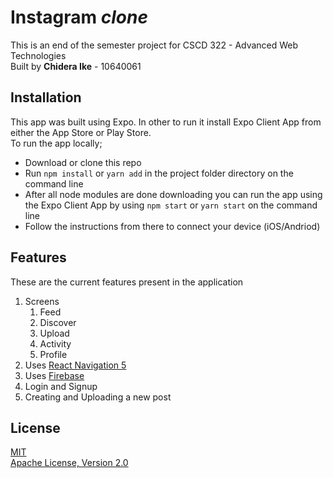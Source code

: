 # Instagram *clone*

This is an end of the semester project for CSCD 322 - Advanced Web Technologies\
Built by **Chidera Ike** - 10640061


## Installation
This app was built using Expo. In other to run it install Expo Client App from either the App Store or Play Store.\
To run the app locally;
* Download or clone this repo
* Run `npm install` or `yarn add` in the project folder directory on the command line
* After all node modules are done downloading you can run the app using the Expo Client App by using `npm start` or `yarn start` on the command line
* Follow the instructions from there to connect your device (iOS/Andriod)

## Features
These are the current features present in the application
1. Screens
   1. Feed
   2. Discover
   3. Upload
   4. Activity
   5. Profile
2. Uses [React Navigation 5](https://reactnavigation.org/docs/getting-started)
3. Uses [Firebase](https://firebase.google.com/docs)
4. Login and Signup
5. Creating and Uploading a new post

## License
[MIT](https://opensource.org/licenses/MIT)\
[Apache License, Version 2.0](http://www.apache.org/licenses/LICENSE-2.0.html)